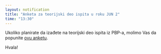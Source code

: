 ```yaml
---
layout: notification
title: "Anketa za teorijski deo ispita u roku JUN 2"
time: "13:30"
---
```


Ukoliko planirate da izađete na teorijski deo ispita iz PBP-a, molimo Vas da popunite [ovu anketu](https://docs.google.com/forms/d/e/1FAIpQLSexC-IBEFcxGciIBdmxiVVfPInzVqL9iYVkzgZBbKAX5IP2Ug/viewform?usp=sf_link).

Hvala!